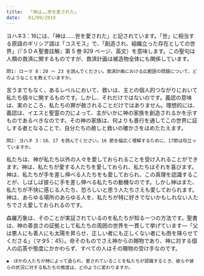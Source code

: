 ```yaml
---
title:  「神は……世を愛された」 
date:   01/09/2019
---
```


ヨハネ3：16には、「神は……世を愛された」と記されています。「世」に相当する原語のギリシア語は「コスモス」で、「創造され、組織立った存在としての世界」（『ＳＤＡ聖書註解』第 5 巻 929 ページ、英文）を意味します。この聖句は人類の救済に関するものですが、救済計画は被造物全体にも関係しています。

`問1: ローマ 8：20 ～ 23 を読んでください。救済計画における広範囲の問題について、どのようなことを教えていますか。`

言うまでもなく、あるレベルにおいて、救いは、主との個人的つながりにおいて私たち個々に関するものです。しかし、それだけではないのです。義認の意味は、実のところ、私たちの罪が赦されることだけではありません。理想的には、義認は、イエスと聖霊の力によって、主がいかに神の家族を創造されるかを示すものであるべきなのです。その神の家族は、何よりも善行を通してこの世界に証しする者となることで、自分たちの赦しと救いの確かさをほめたたえます。

`問2: ヨハネ 3：16、17 を読んでください。16 節を幅広く理解するために、17節は役立っていますか。`

私たちは、神が私たち以外の人々を愛しておられることを受け入れることができます。神は、私たちが愛する人たちを愛しておられ、私たちはそれを喜びます。神は、私たちが手を差し伸べる人たちをも愛しておられ、この真理を認識することが、しばしば彼らに手を差し伸べる私たちの動機なのです。しかし神はまた、私たちが不快に感じる人たち、恐ろしいと思う人たちさえも愛しておられます。神は、あらゆる場所のあらゆる人を、私たちが特に好きでないかもしれない人たちでさえ愛しておられるのです。

森羅万象は、そのことが実証されているのを私たちが知る一つの方法です。聖書は、神の善良さの証拠として私たちの周囲の世界を一貫して挙げています―「父は悪人にも善人にも太陽を昇らせ、正しい者にも正しくない者にも雨を降らせてくださる」（マタ5：45）。命そのものでさえ神からの賜物であり、神に対する個人の応答や態度にかかわらず、すべての人はその賜物の受け手なのです。

`◆　ほかの人たちが神によって造られ、愛されていることを私たちが認識するとき、彼らや彼らの状況に対する私たちの態度は、どのように変わりますか。`